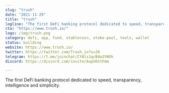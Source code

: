 ```yaml
---
slug: "trush"
date: "2021-11-29"
title: "trush"
logline: "The first DeFi banking protocol dedicated to speed, transparency, intelligence and simplicity"
cta: "https://www.trush.io/"
logo: /img/trush.png
category: defi, app, fund, stablecoin, stake-pool, tools, wallet
status: building
website: https://www.trush.io/
twitter: https://twitter.com/Trush_io?s=20
telegram: https://t.me/joinchat/CYAls1qcB4w3YWVk
discord: https://discord.com/invite/AupU6StFmm

---
```


The first DeFi banking protocol dedicated to speed, transparency, intelligence and simplicity.
